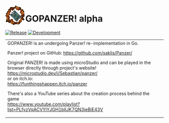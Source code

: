 <p>
<img align="left" src="doc/icon.png" />
<h1>GOPANZER! alpha</h1>
</p>

[![Release](https://github.com/saklis/GoPanzer/actions/workflows/Release.yml/badge.svg)](https://github.com/saklis/GoPanzer/actions/workflows/Release.yml)
[![Development](https://github.com/saklis/GoPanzer/actions/workflows/Development.yml/badge.svg)](https://github.com/saklis/GoPanzer/actions/workflows/Development.yml)

<table>
<tr>
  <td>
GOPANZER! is an undergoing Panzer! re-implementation in Go.

Panzer! project on GitHub: https://github.com/saklis/Panzer/

Original PANZER! is made using microStudio and can be played in the browser directly through project's website!  
https://microstudio.dev/i/Sebastian/panzer/  
or on itch.io:  
https://funthingshappen.itch.io/panzer  

There's also a YouTube series about the creation process behind the game  
https://www.youtube.com/playlist?list=PLfvzVqACVYiYJGH1bllJK7QN3jeBiE43V
  </td>
</tr>
</table>
